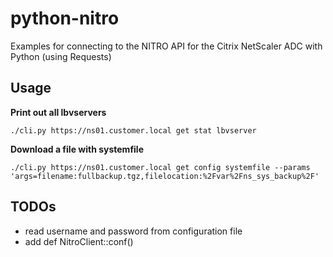 # python-nitro

Examples for connecting to the NITRO API for the Citrix NetScaler ADC with Python (using Requests)

## Usage

**Print out all lbvservers**
```
./cli.py https://ns01.customer.local get stat lbvserver
```

**Download a file with systemfile**
```
./cli.py https://ns01.customer.local get config systemfile --params 'args=filename:fullbackup.tgz,filelocation:%2Fvar%2Fns_sys_backup%2F'
```

## TODOs

- read username and password from configuration file
- add def NitroClient::conf()
